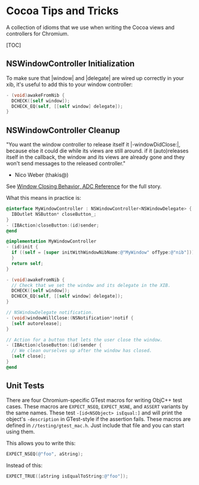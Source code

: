 # Cocoa Tips and Tricks

A collection of idioms that we use when writing the Cocoa views and controllers
for Chromium.

[TOC]

## NSWindowController Initialization

To make sure that |window| and |delegate| are wired up correctly in your xib,
it's useful to add this to your window controller:

```objective-c
- (void)awakeFromNib {
  DCHECK([self window]);
  DCHECK_EQ(self, [[self window] delegate]);
}
```

## NSWindowController Cleanup

"You want the window controller to release itself it |-windowDidClose:|, because
else it could die while its views are still around. if it (auto)releases itself
in the callback, the window and its views are already gone and they won't send
messages to the released controller."
- Nico Weber (thakis@)

See
[Window Closing Behavior, ADC Reference](http://developer.apple.com/mac/library/documentation/Cocoa/Conceptual/Documents/Concepts/WindowClosingBehav.html#//apple_ref/doc/uid/20000027)
for the full story.

What this means in practice is:

```objective-c
@interface MyWindowController : NSWindowController<NSWindowDelegate> {
  IBOutlet NSButton* closeButton_;
}
- (IBAction)closeButton:(id)sender;
@end

@implementation MyWindowController
- (id)init {
  if ((self = [super initWithWindowNibName:@"MyWindow" ofType:@"nib"])) {
  }
  return self;
}

- (void)awakeFromNib {
  // Check that we set the window and its delegate in the XIB.
  DCHECK([self window]);
  DCHECK_EQ(self, [[self window] delegate]);
}

// NSWindowDelegate notification.
- (void)windowWillClose:(NSNotification*)notif {
  [self autorelease];
}

// Action for a button that lets the user close the window.
- (IBAction)closeButton:(id)sender {
  // We clean ourselves up after the window has closed.
  [self close];
}
@end
```

## Unit Tests

There are four Chromium-specific GTest macros for writing ObjC++ test cases.
These macros are `EXPECT_NSEQ`, `EXPECT_NSNE`, and `ASSERT` variants by the same
names.  These test `-[id<NSObject> isEqual:]` and will print the object's
`-description` in GTest-style if the assertion fails. These macros are defined
in `//testing/gtest_mac.h`. Just include that file and you can start using them.

This allows you to write this:

```objective-c
EXPECT_NSEQ(@"foo", aString);
```

Instead of this:

```objective-c
EXPECT_TRUE([aString isEqualToString:@"foo"]);
```
